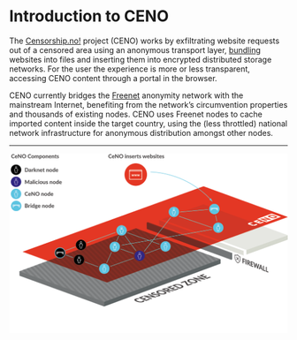 # Introduction to CENO

The [Censorship.no!](https://censorship.no) project (CENO) works by exfiltrating
website requests out of a censored area using an anonymous transport layer,
[bundling](https://github.com/equalitie/bundler) websites into files and
inserting them into encrypted distributed storage networks. For the user the
experience is more or less transparent, accessing CENO content through a portal
in the browser.  

CENO currently bridges the [Freenet](https://freenetproject.org) anonymity
network with the mainstream Internet, benefiting from the network’s
circumvention properties and thousands of existing nodes. CENO uses Freenet
nodes to cache imported content inside the target country, using the (less
throttled) national network infrastructure for anonymous distribution amongst
other nodes.


***


![ceno_infographic](../wiki/images/ceno_about_infographic.png)
